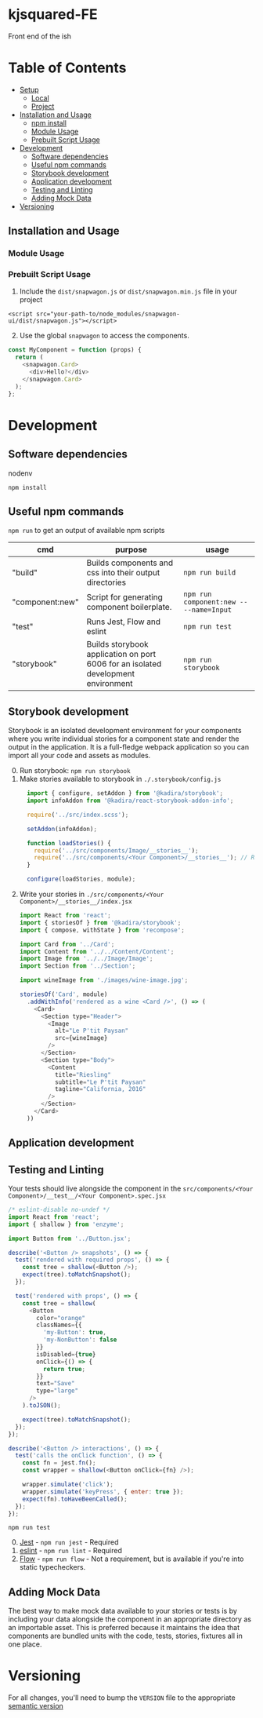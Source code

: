 # kjsquared-FE
Front end of the ish

# Table of Contents

* [Setup](#setup)
  * [Local](#local)
  * [Project](#project)
* [Installation and Usage](#installation-and-usage)
  * [npm install](#npm-install)
  * [Module Usage](#module-usage)
  * [Prebuilt Script Usage](#prebuilt-script-usage)
* [Development](#development)
  * [Software dependencies](#software-dependencies)
  * [Useful npm commands](#useful-npm-commands)
  * [Storybook development](#storybook-development)
  * [Application development](#application-development)
  * [Testing and Linting](#testing-and-linting)
  * [Adding Mock Data](#adding-mock-data)
* [Versioning](#versioning)

## Installation and Usage

### Module Usage


### Prebuilt Script Usage

1. Include the `dist/snapwagon.js` or `dist/snapwagon.min.js` file in your project
```
<script src="your-path-to/node_modules/snapwagon-ui/dist/snapwagon.js"></script>
```

2. Use the global `snapwagon` to access the components.
```javascript
const MyComponent = function (props) {
  return (
    <snapwagon.Card>
      <div>Hello?</div>
    </snapwagon.Card>
  );
};
```

# Development

## Software dependencies

nodenv

`npm install`

## Useful npm commands

`npm run` to get an output of available npm scripts

| cmd | purpose | usage |
| ------ | ------ | ------ |
|"build"| Builds components and css into their output directories | `npm run build` |
|"component:new"| Script for generating component boilerplate. | `npm run component:new -- --name=Input` |
|"test"| Runs Jest, Flow and eslint | `npm run test` |
|"storybook"| Builds storybook application on port 6006 for an isolated development environment | `npm run storybook` |

## Storybook development

Storybook is an isolated development environment for your components where you write individual stories for a component state and render the output in the application. It is a full-fledge webpack application so you can import all your code and assets as modules.

0. Run storybook: `npm run storybook`
0. Make stories available to storybook in `./.storybook/config.js`
    ```javascript
      import { configure, setAddon } from '@kadira/storybook';
      import infoAddon from '@kadira/react-storybook-addon-info';

      require('../src/index.scss');

      setAddon(infoAddon);

      function loadStories() {
        require('../src/components/Image/__stories__');
        require('../src/components/<Your Component>/__stories__'); // Require your component
      }

      configure(loadStories, module);
    ```
0. Write your stories in `./src/components/<Your Component>/__stories__/index.jsx`
    ```javascript
    import React from 'react';
    import { storiesOf } from '@kadira/storybook';
    import { compose, withState } from 'recompose';

    import Card from '../Card';
    import Content from '../../Content/Content';
    import Image from '../../Image/Image';
    import Section from '../Section';

    import wineImage from './images/wine-image.jpg';

    storiesOf('Card', module)
      .addWithInfo('rendered as a wine <Card />', () => (
        <Card>
          <Section type="Header">
            <Image
              alt="Le P'tit Paysan"
              src={wineImage}
            />
          </Section>
          <Section type="Body">
            <Content
              title="Riesling"
              subtitle="Le P'tit Paysan"
              tagline="California, 2016"
            />
          </Section>
        </Card>
      ))
    ```

## Application development


## Testing and Linting

Your tests should live alongside the component in the `src/components/<Your Component>/__test__/<Your Component>.spec.jsx`

```javascript
/* eslint-disable no-undef */
import React from 'react';
import { shallow } from 'enzyme';

import Button from '../Button.jsx';

describe('<Button /> snapshots', () => {
  test('rendered with required props', () => {
    const tree = shallow(<Button />);
    expect(tree).toMatchSnapshot();
  });

  test('rendered with props', () => {
    const tree = shallow(
      <Button
        color="orange"
        classNames={{
          'my-Button': true,
          'my-NonButton': false
        }}
        isDisabled={true}
        onClick={() => {
          return true;
        }}
        text="Save"
        type="large"
      />
    ).toJSON();

    expect(tree).toMatchSnapshot();
  });
});

describe('<Button /> interactions', () => {
  test('calls the onClick function', () => {
    const fn = jest.fn();
    const wrapper = shallow(<Button onClick={fn} />);

    wrapper.simulate('click');
    wrapper.simulate('keyPress', { enter: true });
    expect(fn).toHaveBeenCalled();
  });
});
```

`npm run test`

0. [Jest](https://facebook.github.io/jest/) - `npm run jest` - Required
0. [eslint](https://www.npmjs.com/package/eslint-config-airbnb) - `npm run lint` - Required
0. [Flow](https://flow.org/) - `npm run flow` - Not a requirement, but is available if you're into static typecheckers.

## Adding Mock Data

The best way to make mock data available to your stories or tests is by including your data alongside the component in an appropriate directory as an importable asset. This is preferred because it maintains the idea that components are bundled units with the code, tests, stories, fixtures all in one place.


# Versioning

For all changes, you'll need to bump the `VERSION` file to the appropriate [semantic version](http://semver.org/)
